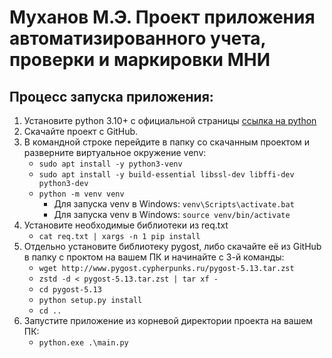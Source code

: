 # Муханов М.Э. Проект приложения автоматизированного учета, проверки и маркировки МНИ

## Процесс запуска приложения:
  1. Установите python 3.10+ с официальной страницы [ссылка на python](https://www.python.org/downloads/release/python-31012/)
  2. Скачайте проект с GitHub.
  3. В командной строке перейдите в папку со скачанным проектом и разверните виртуальное окружение venv:
      - `sudo apt install -y python3-venv `
      - `sudo apt install -y build-essential libssl-dev libffi-dev python3-dev`
      - `python -m venv venv`
          - Для запуска venv в Windows:
            `venv\Scripts\activate.bat`
          - Для запуска venv в Windows:
            `source venv/bin/activate`
  4. Установите необходимые библиотеки из req.txt
      - `cat req.txt | xargs -n 1 pip install`
  5. Отдельно установите библиотеку pygost, либо скачайте её из GitHub в папку с проктом на вашем ПК и начинайте с 3-й команды:
      - `wget http://www.pygost.cypherpunks.ru/pygost-5.13.tar.zst`
      - `zstd -d < pygost-5.13.tar.zst | tar xf -`
      - `cd pygost-5.13`
      - `python setup.py install`
      - `cd ..`
  6. Запустите приложение из корневой директории проекта на вашем ПК:
      - `python.exe .\main.py`
